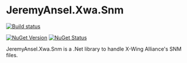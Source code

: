 # JeremyAnsel.Xwa.Snm

[![Build status](https://ci.appveyor.com/api/projects/status/qcymbrb0y99n6j2h/branch/master?svg=true)](https://ci.appveyor.com/project/JeremyAnsel/jeremyansel-xwa-snm/branch/master)

[![NuGet Version](https://buildstats.info/nuget/JeremyAnsel.Xwa.Snm)](https://www.nuget.org/packages/JeremyAnsel.Xwa.Snm)
[![NuGet Status](http://nugetstatus.com/JeremyAnsel.Xwa.Snm.png)](http://nugetstatus.com/packages/JeremyAnsel.Xwa.Snm)

JeremyAnsel.Xwa.Snm is a .Net library to handle X-Wing Alliance's SNM files.

